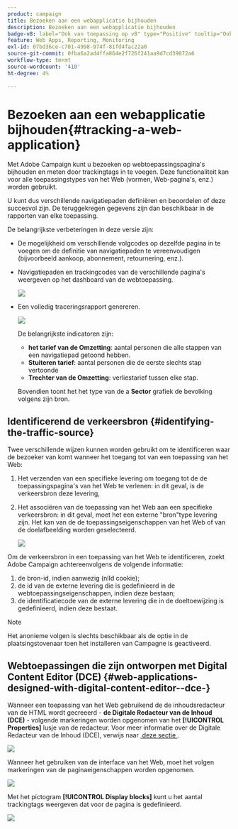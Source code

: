 ```yaml
---
product: campaign
title: Bezoeken aan een webapplicatie bijhouden
description: Bezoeken aan een webapplicatie bijhouden
badge-v8: label="Ook van toepassing op v8" type="Positive" tooltip="Ook van toepassing op campagne v8"
feature: Web Apps, Reporting, Monitoring
exl-id: 07bd36ce-c701-4998-974f-81fd4fac22a0
source-git-commit: 0fba6a2ad4ffa864e2f726f241aa9d7cd39072a6
workflow-type: tm+mt
source-wordcount: '410'
ht-degree: 4%

---
```


# Bezoeken aan een webapplicatie bijhouden{#tracking-a-web-application}



Met Adobe Campaign kunt u bezoeken op webtoepassingspagina&#39;s bijhouden en meten door trackingtags in te voegen. Deze functionaliteit kan voor alle toepassingstypes van het Web (vormen, Web-pagina&#39;s, enz.) worden gebruikt.

U kunt dus verschillende navigatiepaden definiëren en beoordelen of deze succesvol zijn. De teruggekregen gegevens zijn dan beschikbaar in de rapporten van elke toepassing.

De belangrijkste verbeteringen in deze versie zijn:

* De mogelijkheid om verschillende volgcodes op dezelfde pagina in te voegen om de definitie van navigatiepaden te vereenvoudigen (bijvoorbeeld aankoop, abonnement, retournering, enz.).
* Navigatiepaden en trackingcodes van de verschillende pagina&#39;s weergeven op het dashboard van de webtoepassing.

  ![](assets/trackers_1.png)

* Een volledig traceringsrapport genereren.

  ![](assets/trackers_5.png)

  De belangrijkste indicatoren zijn:

   * **het tarief van de Omzetting**: aantal personen die alle stappen van een navigatiepad getoond hebben.
   * **Stuiteren tarief**: aantal personen die de eerste slechts stap vertoonde
   * **Trechter van de Omzetting**: verliestarief tussen elke stap.

  Bovendien toont het het type van de a **Sector** grafiek de bevolking volgens zijn bron.

## Identificerend de verkeersbron {#identifying-the-traffic-source}

Twee verschillende wijzen kunnen worden gebruikt om te identificeren waar de bezoeker van komt wanneer het toegang tot van een toepassing van het Web:

1. Het verzenden van een specifieke levering om toegang tot de de toepassingspagina&#39;s van het Web te verlenen: in dit geval, is de verkeersbron deze levering,
1. Het associëren van de toepassing van het Web aan een specifieke verkeersbron: in dit geval, moet het een externe &quot;bron&quot;type levering zijn. Het kan van de de toepassingseigenschappen van het Web of van de doelafbeelding worden geselecteerd.

   ![](assets/trackers_6.png)

Om de verkeersbron in een toepassing van het Web te identificeren, zoekt Adobe Campaign achtereenvolgens de volgende informatie:

1. de bron-id, indien aanwezig (nlId cookie);
1. de id van de externe levering die is gedefinieerd in de webtoepassingseigenschappen, indien deze bestaan;
1. de identificatiecode van de externe levering die in de doeltoewijzing is gedefinieerd, indien deze bestaat.

>[!NOTE]
>
>Het anonieme volgen is slechts beschikbaar als de optie in de plaatsingstovenaar toen het installeren van Campagne is geactiveerd.

## Webtoepassingen die zijn ontworpen met Digital Content Editor (DCE) {#web-applications-designed-with-digital-content-editor--dce-}

Wanneer een toepassing van het Web gebruikend de de inhoudsredacteur van de HTML wordt gecreeerd - **de Digitale Redacteur van de Inhoud (DCE)** - volgende markeringen worden opgenomen van het **[!UICONTROL Properties]** lusje van de redacteur. Voor meer informatie over de Digitale Redacteur van de Inhoud (DCE), verwijs naar [&#x200B; deze sectie &#x200B;](about-campaign-html-editor.md).

![](assets/trackers_2.png)

Wanneer het gebruiken van de interface van het Web, moet het volgen markeringen van de paginaeigenschappen worden opgenomen.

![](assets/trackers_3.png)

Met het pictogram **[!UICONTROL Display blocks]** kunt u het aantal trackingtags weergeven dat voor de pagina is gedefinieerd.

![](assets/trackers_4.png)
